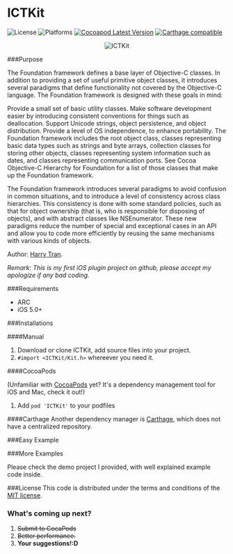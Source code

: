 ICTKit
============

![License](https://cocoapod-badges.herokuapp.com/l/ICTKit/badge.(png|svg))
![Platforms](https://cocoapod-badges.herokuapp.com/p/ICTKit/badge.png)
[![Cocoapod Latest Version](http://img.shields.io/cocoapods/v/ICTKit.svg?style=flat)](https://cocoapods.org/?q=ICTKit)
[![Carthage compatible](https://img.shields.io/badge/Carthage-compatible-4BC51D.svg?style=flat)](https://github.com/Carthage/Carthage)

<p align="center" >
  <img src="https://github.com/ngocbinh02/ICTKit/blob/master/demo.jpeg?raw=true" alt="ICTKit" title="ICTKit">
</p>

###Purpose

The Foundation framework defines a base layer of Objective-C classes. In addition to providing a set of useful primitive object classes, it introduces several paradigms that define functionality not covered by the Objective-C language. The Foundation framework is designed with these goals in mind:

Provide a small set of basic utility classes.
Make software development easier by introducing consistent conventions for things such as deallocation.
Support Unicode strings, object persistence, and object distribution.
Provide a level of OS independence, to enhance portability.
The Foundation framework includes the root object class, classes representing basic data types such as strings and byte arrays, collection classes for storing other objects, classes representing system information such as dates, and classes representing communication ports. See Cocoa Objective-C Hierarchy for Foundation for a list of those classes that make up the Foundation framework.

The Foundation framework introduces several paradigms to avoid confusion in common situations, and to introduce a level of consistency across class hierarchies. This consistency is done with some standard policies, such as that for object ownership (that is, who is responsible for disposing of objects), and with abstract classes like NSEnumerator. These new paradigms reduce the number of special and exceptional cases in an API and allow you to code more efficiently by reusing the same mechanisms with various kinds of objects.

Author: [Harry Tran](https://github.com/ngocbinh02/).

_Remark: This is my first iOS plugin project on github, please accept my apologize if any bad coding._

###Requirements
* ARC
* iOS 5.0+

###Installations

####Manual

1. Download or clone ICTKit, add source files into your project.
2. `#import <ICTKit/Kit.h>` whereever you need it.

####CocoaPods

(Unfamiliar with [CocoaPods](http://cocoapods.org/) yet? It's a dependency management tool for iOS and Mac, check it out!)

1. Add `pod 'ICTKit'` to your podfiles

####Carthage
Another dependency manager is [Carthage](http://github.com/Carthage/Carthage), which does not have a centralized repository.

###Easy Example
 
###More Examples

Please check the demo project I provided, with well explained example code inside.
 
###License
This code is distributed under the terms and conditions of the [MIT license](LICENSE). 


### What's coming up next?

1. ~~Submit to CocaPods~~
2. ~~Better performance.~~
3. __Your suggestions!:D__

